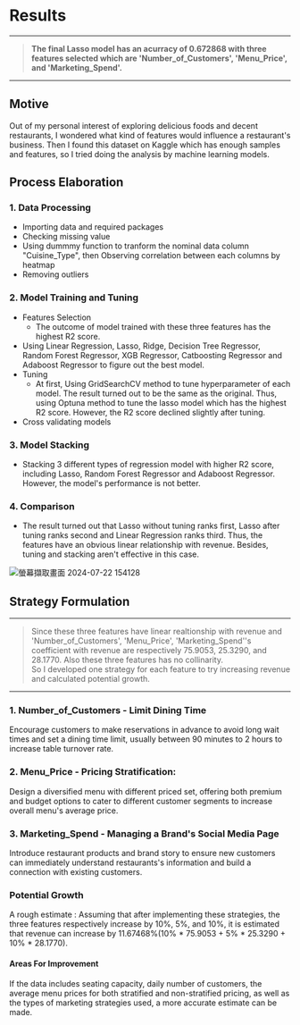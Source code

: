 # Results 
---
> **The final Lasso model has an acurracy of 0.672868 with three features selected which are 'Number_of_Customers', 'Menu_Price', and 'Marketing_Spend'.**
---
## Motive
Out of my personal interest of exploring delicious foods and decent restaurants, I wondered what kind of features would influence a restaurant's business. Then I found this dataset on Kaggle which has enough samples and features, so I tried doing the analysis by machine learning models. 
## Process Elaboration
### 1. Data Processing
* Importing data and required packages
* Checking missing value
* Using dummmy function to tranform the nominal data column "Cuisine_Type", then Observing correlation between each columns by heatmap
* Removing outliers
### 2. Model Training and Tuning 
* Features Selection
  * The outcome of model trained with these three features has the highest R2 score.
* Using Linear Regression, Lasso, Ridge, Decision Tree Regressor, Random Forest Regressor, XGB Regressor, Catboosting Regressor and Adaboost Regressor to figure out the best model.
* Tuning
  * At first, Using GridSearchCV method to tune hyperparameter of each model. The result turned out to be the same as the original. Thus, using Optuna method to tune the lasso model which has the highest R2 score. However, the R2 score declined slightly after tuning.
* Cross validating models
### 3. Model Stacking
* Stacking 3 different types of regression model with higher R2 score, including Lasso, Random Forest Regressor and Adaboost Regressor. However, the model's performance is not better. 
### 4. Comparison
* The result turned out that Lasso without tuning ranks first, Lasso after tuning ranks second and Linear Regression ranks third. Thus, the features have an obvious linear relationship with revenue. Besides, tuning and stacking aren't effective in this case. 
  
 ![螢幕擷取畫面 2024-07-22 154128](https://github.com/user-attachments/assets/6c4ff04c-390f-48f4-9418-0b7df57cccf6)
## Strategy Formulation
---
> Since these three features have linear realtionship with revenue and 'Number_of_Customers', 'Menu_Price', 'Marketing_Spend''s coefficient with revenue are respectively 75.9053, 25.3290, and 28.1770.
> Also these three features has no collinarity.  
> So I developed one strategy for each feature to try increasing revenue and calculated potential growth. 
---
### 1. Number_of_Customers - Limit Dining Time
Encourage customers to make reservations in advance to avoid long wait times and set a dining time limit, usually between 90 minutes to 2 hours to increase table turnover rate.
### 2. Menu_Price - Pricing Stratification:
Design a diversified menu with different priced set, offering both premium and budget options to cater to different customer segments to increase overall menu's average price.
### 3. Marketing_Spend - Managing a Brand's Social Media Page
Introduce restaurant products and brand story to ensure new customers can immediately understand restaurants's information and build a connection with existing customers.
### Potential Growth 
A rough estimate : Assuming that after implementing these strategies, the three features respectively increase by 10%, 5%, and 10%, it is estimated that revenue can increase by 11.67468%(10% * 75.9053 + 5% * 25.3290 + 10% * 28.1770).
#### Areas For Improvement 
If the data includes seating capacity, daily number of customers, the average menu prices for both stratified and non-stratified pricing, as well as the types of marketing strategies used, a more accurate estimate can be made.
